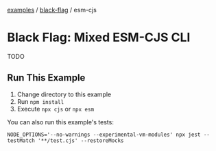 [examples][1] / [black-flag][2] / esm-cjs

# Black Flag: Mixed ESM-CJS CLI

<!-- TODO -->

TODO

## Run This Example

1. Change directory to this example
2. Run `npm install`
3. Execute `npx cjs` or `npx esm`

You can also run this example's tests:

```shell
NODE_OPTIONS='--no-warnings --experimental-vm-modules' npx jest --testMatch '**/test.cjs' --restoreMocks
```

[1]: ../../README.md
[2]: ../README.md
